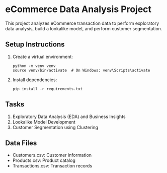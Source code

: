 # eCommerce Data Analysis Project

This project analyzes eCommerce transaction data to perform exploratory data analysis, build a lookalike model, and perform customer segmentation.

## Setup Instructions
1. Create a virtual environment:
   ```
   python -m venv venv
   source venv/bin/activate  # On Windows: venv\Scripts\activate
   ```
2. Install dependencies:
   ```
   pip install -r requirements.txt
   ```

## Tasks
1. Exploratory Data Analysis (EDA) and Business Insights
2. Lookalike Model Development
3. Customer Segmentation using Clustering

## Data Files
- Customers.csv: Customer information
- Products.csv: Product catalog
- Transactions.csv: Transaction records
